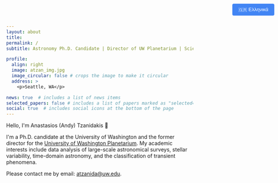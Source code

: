 ```yaml
---
layout: about
title: 
permalink: /
subtitle: Astronomy Ph.D. Candidate | Director of UW Planetarium | Science Communicator

profile:
  align: right
  image: atzan_img.jpg
  image_circular: false # crops the image to make it circular
  address: >
    <p>Seattle, WA</p>

news: true  # includes a list of news items
selected_papers: false # includes a list of papers marked as "selected={true}"
social: true  # includes social icons at the bottom of the page
---
```


<!-- Language Switcher Button -->
<button id="translateBtn" onclick="translateToGreek()" style="position: fixed; top: 10px; right: 10px; z-index: 1000; padding: 8px 16px; background: #4285f4; color: white; border: none; border-radius: 4px; cursor: pointer; font-family: Arial, sans-serif;">
  🇬🇷 Ελληνικά
</button>

<div id="google_translate_element" style="display: none;"></div>

<script type="text/javascript">
function googleTranslateElementInit() {
  new google.translate.TranslateElement({
    pageLanguage: 'en',
    includedLanguages: 'el,en',
    autoDisplay: false
  }, 'google_translate_element');
}

function translateToGreek() {
  var selectField = document.querySelector("select.goog-te-combo");
  if (selectField) {
    if (selectField.value === 'el') {
      selectField.value = 'en';
      document.getElementById('translateBtn').innerHTML = '🇬🇷 Ελληνικά';
    } else {
      selectField.value = 'el';
      document.getElementById('translateBtn').innerHTML = '🇺🇸 English';
    }
    selectField.dispatchEvent(new Event('change'));
  }
}
</script>

<script type="text/javascript" src="//translate.google.com/translate_a/element.js?cb=googleTranslateElementInit"></script>

Hello, I'm Anastasios (Andy) Tzanidakis 👋 

I'm a Ph.D. candidate at the University of Washington and the former director for the [University of Washington Planetarium](https://astro.washington.edu/uw-planetarium). My academic interests include data analysis of large-scale astronomical surveys, stellar variability, time-domain astronomy, and the classification of transient phenomena.

Please contact me by email: [atzanida@uw.edu](mailto:atzanida@uw.edu).